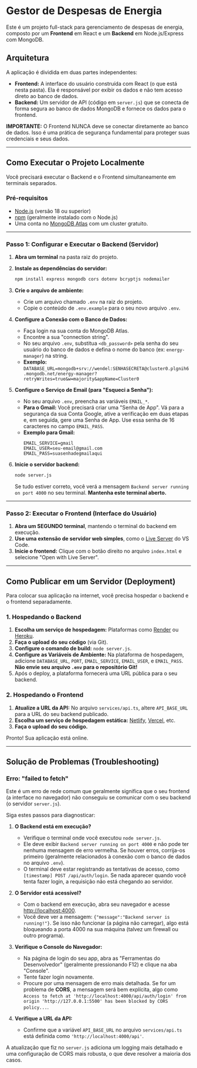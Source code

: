 # Gestor de Despesas de Energia

Este é um projeto full-stack para gerenciamento de despesas de energia, composto por um **Frontend** em React e um **Backend** em Node.js/Express com MongoDB.

## Arquitetura

A aplicação é dividida em duas partes independentes:

-   **Frontend:** A interface do usuário construída com React (o que está nesta pasta). Ela é responsável por exibir os dados e não tem acesso direto ao banco de dados.
-   **Backend:** Um servidor de API (código em `server.js`) que se conecta de forma segura ao banco de dados MongoDB e fornece os dados para o frontend.

**IMPORTANTE:** O Frontend NUNCA deve se conectar diretamente ao banco de dados. Isso é uma prática de segurança fundamental para proteger suas credenciais e seus dados.

---

## Como Executar o Projeto Localmente

Você precisará executar o Backend e o Frontend simultaneamente em terminais separados.

### Pré-requisitos

-   [Node.js](https://nodejs.org/) (versão 18 ou superior)
-   [npm](https://www.npmjs.com/) (geralmente instalado com o Node.js)
-   Uma conta no [MongoDB Atlas](https://www.mongodb.com/cloud/atlas) com um cluster gratuito.

---

### Passo 1: Configurar e Executar o Backend (Servidor)

1.  **Abra um terminal** na pasta raiz do projeto.

2.  **Instale as dependências do servidor:**
    ```bash
    npm install express mongodb cors dotenv bcryptjs nodemailer
    ```

3.  **Crie o arquivo de ambiente:**
    -   Crie um arquivo chamado `.env` na raiz do projeto.
    -   Copie o conteúdo de `.env.example` para o seu novo arquivo `.env`.

4.  **Configure a Conexão com o Banco de Dados:**
    -   Faça login na sua conta do MongoDB Atlas.
    -   Encontre a sua "connection string".
    -   No seu arquivo `.env`, substitua `<db_password>` pela senha do seu usuário do banco de dados e defina o nome do banco (ex: `energy-manager`) na string.
    -   **Exemplo:** `DATABASE_URL=mongodb+srv://wendel:SENHASECRETA@cluster0.plgnih6.mongodb.net/energy-manager?retryWrites=true&w=majority&appName=Cluster0`

5.  **Configure o Serviço de Email (para "Esqueci a Senha"):**
    -   No seu arquivo `.env`, preencha as variáveis `EMAIL_*`.
    -   **Para o Gmail:** Você precisará criar uma "Senha de App". Vá para a segurança da sua Conta Google, ative a verificação em duas etapas e, em seguida, gere uma Senha de App. Use essa senha de 16 caracteres no campo `EMAIL_PASS`.
    -   **Exemplo para Gmail:**
        ```
        EMAIL_SERVICE=gmail
        EMAIL_USER=seu-email@gmail.com
        EMAIL_PASS=suasenhadegmailaqui
        ```

6.  **Inicie o servidor backend:**
    ```bash
    node server.js
    ```
    Se tudo estiver correto, você verá a mensagem `Backend server running on port 4000` no seu terminal. **Mantenha este terminal aberto.**

---

### Passo 2: Executar o Frontend (Interface do Usuário)

1.  **Abra um SEGUNDO terminal**, mantendo o terminal do backend em execução.
2.  **Use uma extensão de servidor web simples**, como o [Live Server](https://marketplace.visualstudio.com/items?itemName=ritwickdey.LiveServer) do VS Code.
3.  **Inicie o frontend:** Clique com o botão direito no arquivo `index.html` e selecione "Open with Live Server".

---

## Como Publicar em um Servidor (Deployment)

Para colocar sua aplicação na internet, você precisa hospedar o backend e o frontend separadamente.

### 1. Hospedando o Backend

1.  **Escolha um serviço de hospedagem:** Plataformas como [Render](https://render.com/) ou [Heroku](https://www.heroku.com/).
2.  **Faça o upload do seu código** (via Git).
3.  **Configure o comando de build:** `node server.js`.
4.  **Configure as Variáveis de Ambiente:** Na plataforma de hospedagem, adicione `DATABASE_URL`, `PORT`, `EMAIL_SERVICE`, `EMAIL_USER`, e `EMAIL_PASS`. **Não envie seu arquivo `.env` para o repositório Git!**
5.  Após o deploy, a plataforma fornecerá uma URL pública para o seu backend.

### 2. Hospedando o Frontend

1.  **Atualize a URL da API:** No arquivo `services/api.ts`, altere `API_BASE_URL` para a URL do seu backend publicado.
2.  **Escolha um serviço de hospedagem estática:** [Netlify](https://www.netlify.com/), [Vercel](https://vercel.com/), etc.
3.  **Faça o upload do seu código.**

Pronto! Sua aplicação está online.

---

## Solução de Problemas (Troubleshooting)

### Erro: "failed to fetch"

Este é um erro de rede comum que geralmente significa que o seu frontend (a interface no navegador) não conseguiu se comunicar com o seu backend (o servidor `server.js`).

Siga estes passos para diagnosticar:

1.  **O Backend está em execução?**
    -   Verifique o terminal onde você executou `node server.js`.
    -   Ele deve exibir `Backend server running on port 4000` e não pode ter nenhuma mensagem de erro vermelha. Se houver erros, corrija-os primeiro (geralmente relacionados à conexão com o banco de dados no arquivo `.env`).
    -   O terminal deve estar registrando as tentativas de acesso, como `[timestamp] POST /api/auth/login`. Se nada aparecer quando você tenta fazer login, a requisição não está chegando ao servidor.

2.  **O Servidor está acessível?**
    -   Com o backend em execução, abra seu navegador e acesse [http://localhost:4000](http://localhost:4000).
    -   Você deve ver a mensagem: `{"message":"Backend server is running!"}`. Se isso não funcionar (a página não carregar), algo está bloqueando a porta 4000 na sua máquina (talvez um firewall ou outro programa).

3.  **Verifique o Console do Navegador:**
    -   Na página de login do seu app, abra as "Ferramentas do Desenvolvedor" (geralmente pressionando F12) e clique na aba "Console".
    -   Tente fazer login novamente.
    -   Procure por uma mensagem de erro mais detalhada. Se for um problema de **CORS**, a mensagem será bem explícita, algo como `Access to fetch at 'http://localhost:4000/api/auth/login' from origin 'http://127.0.0.1:5500' has been blocked by CORS policy...`.

4.  **Verifique a URL da API:**
    -   Confirme que a variável `API_BASE_URL` no arquivo `services/api.ts` está definida como `'http://localhost:4000/api'`.

A atualização que fiz no `server.js` adiciona um logging mais detalhado e uma configuração de CORS mais robusta, o que deve resolver a maioria dos casos.